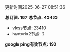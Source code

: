 更新时间2025-06-27 08:51:36

**总订阅: 187**
**总节点: 43483**
- vless节点: 23410
- hysteria2节点: 2

**google ping有效节点: 190**
